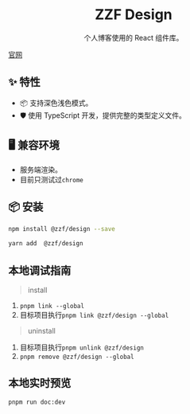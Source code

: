 <h1 align="center">ZZF Design</h1>

<div align="center">

个人博客使用的 React 组件库。

</div>

[官网](https://design.zzfzzf.com)

## ✨ 特性

- 📦 支持深色浅色模式。
- 🛡 使用 TypeScript 开发，提供完整的类型定义文件。

## 🖥 兼容环境

- 服务端渲染。
- 目前只测试过`chrome`

## 📦 安装

```bash
npm install @zzf/design --save
```

```bash
yarn add  @zzf/design
```

## 本地调试指南

> install

1. `pnpm link --global`
2. 目标项目执行`pnpm link @zzf/design --global`

> uninstall
1. 目标项目执行`pnpm unlink @zzf/design`
2. `pnpm remove @zzf/design --global`

## 本地实时预览
`pnpm run doc:dev`

